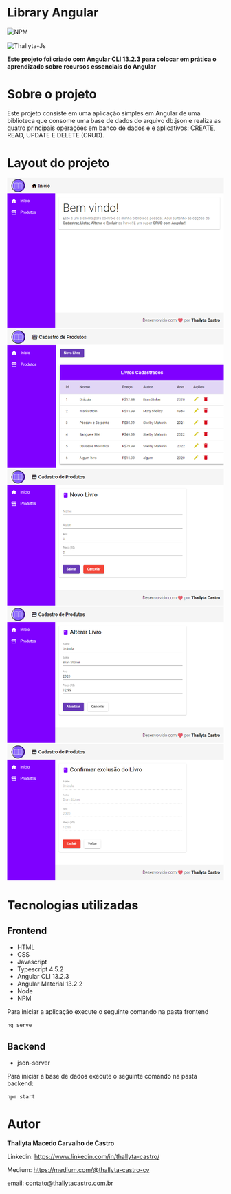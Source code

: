 # Library Angular
![NPM](https://img.shields.io/npm/l/react)

<img align="center" alt="Thallyta-Js" height="200" width="300" src="https://cdn.jsdelivr.net/gh/devicons/devicon/icons/angularjs/angularjs-original-wordmark.svg" />

<b> Este projeto foi criado com Angular CLI 13.2.3 para colocar em prática o aprendizado sobre recursos essenciais do Angular </b>

# Sobre o projeto
Este projeto consiste em uma aplicação simples em Angular de uma biblioteca que consome uma base de dados do arquivo db.json e realiza as quatro principais operações em banco de dados e 
e aplicativos: CREATE, READ, UPDATE E DELETE (CRUD). 

# Layout do projeto

![Home](1.png)
![Lista de livros](2.png)
![Cadastro](3.png)
![Alterar](4.png)
![Deletar](5.png)

# Tecnologias utilizadas
## Frontend

* HTML
* CSS 
* Javascript
* Typescript 4.5.2
* Angular CLI 13.2.3
* Angular Material 13.2.2
* Node
* NPM

Para iniciar a aplicação execute o seguinte comando na pasta frontend

```shell script
ng serve
```

## Backend

* json-server

Para iniciar a base de dados execute o seguinte comando na pasta backend: 

```shell script
npm start
```


# Autor
<b>Thallyta Macedo Carvalho de Castro</b>

Linkedin: https://www.linkedin.com/in/thallyta-castro/

Medium: https://medium.com/@thallyta-castro-cv

email: contato@thallytacastro.com.br
